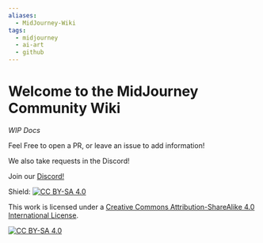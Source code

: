 ```yaml
---
aliases:
  - MidJourney-Wiki
tags:
  - midjourney
  - ai-art
  - github
---
```

# Welcome to the MidJourney Community Wiki
*WIP Docs*

Feel Free to open a PR, or leave an issue to add information!

We also take requests in the Discord!

Join our [Discord!](https://discord.gg/CN4xnR9sEa)


Shield: [![CC BY-SA 4.0][cc-by-sa-shield]][cc-by-sa]

This work is licensed under a
[Creative Commons Attribution-ShareAlike 4.0 International License][cc-by-sa].

[![CC BY-SA 4.0][cc-by-sa-image]][cc-by-sa]

[cc-by-sa]: http://creativecommons.org/licenses/by-sa/4.0/
[cc-by-sa-image]: https://licensebuttons.net/l/by-sa/4.0/88x31.png
[cc-by-sa-shield]: https://img.shields.io/badge/License-CC%20BY--SA%204.0-lightgrey.svg